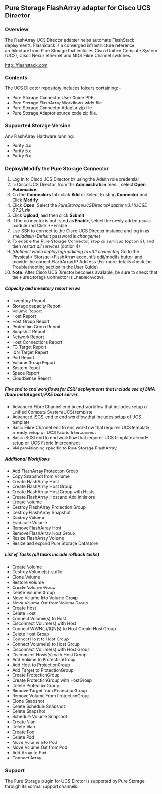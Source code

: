 ## Pure Storage FlashArray adapter for Cisco UCS Director


### Overview
The FlashArray UCS Director adapter helps automate FlashStack deployments.  FlashStack is a converged infrastructure reference architecture from Pure Storage that includes Cisco Unified Compute System (UCS), Cisco Nexus ethernet and MDS Fibre Channel switches.

http://flashstack.com

### Contents
The UCS Director repository includes folders containing: -

- Pure Storage Connector User Guide PDF
- Pure Storage FlashArray Workflows wfdx file
- Pure Storage Connector Adaptor zip file
- Pure Storage Adaptor source code zip file.

### Supported Storage Version
Any FlashArray Hardware running:
* Purity 4.x
* Purity 5.x
* Purity 6.x

### Deploy/Modify the Pure Storage Connector
1. Log in to Cisco UCS Director by using the Admin role credential
2. In Cisco UCS Director, from the **Administration** menu, select **Open Automation**
3. On the **Connectors** tab, click **Add** or Select Existing **Connector** and Click **Modify**
4. Click **Open**. Select the *PureStorageUCSDirectorAdapter v3.1 (UCSD 6.7.2).zip*
5. Click **Upload**, and then click **Submit**
6. If the connector is not listed as **Enable**, select the newly added *psucs* module and Click **Enable
7. Use SSH to connect to the Cisco UCS Director instance and log in as *shelladmin*
(Default password is *changeme*)
8. To enable the Pure Storage Connector, *stop all services* (option 3), and then *restart all
services* (option 4)
9. *[Optional when deploying/updating to v3.1 connecter]* Go to the Physical→
Storage→FlashArray account’s edit/modify button and provide the correct FlashArray IP Address 
(For more details check the Troubleshooting section in the User Guide)
10. **Note:** After Cisco UCS Director becomes available, be sure to check that the Pure Storage Connector is Enabled/Active.

##### Capacity and inventory report views
* Inventory Report
* Storage capacity Report
* Volume Report
* Host Report
* Host Group Report
* Protection Group Report
* Snapshot Report
* Network Report
* Host Connections Report
* FC Target Report
* IQN Target Report
* Pod Report
* Volume Group Report
* System Repot
* Space Report
* CloudSense Report

##### Five end to end workflows for ESXi deployments that include use of BMA (bare metal agent) PXE boot server.
* Advanced Fibre Channel end to end workflow that includes setup of Unified Compute System(UCS) template
* Advanced iSCSI end to end workflow that includes setup of UCS template
* Basic Fibre Channel end to end workflow that requires UCS template already setup on UCS Fabric Interconnect
* Basic iSCSI end to end workflow that requires UCS template already setup on UCS Fabric Interconnect
* VM provisioning specific to Pure Storage FlashArray

##### Additional Workflows
* Add FlashArray Protection Group
* Copy Snapshot from Volume
* Create FlashArray Host
* Create FlashArray Host Group
* Create FlashArray Host Group with Hosts
* Create FlashArray Host and Add initiators
* Create Volume
* Destroy FlashArray Protection Group
* Destroy FlashArray Snapshot
* Destroy Volume
* Eradicate Volume
* Remove FlashArray Host
* Remove FlashArray Host Group
* Resize FlashArray Volume
* Resize and expand Pure Storage Datastore

##### List of Tasks (all tasks include rollback tasks)
* Create Volume
* Destroy Volume(s)-suffix
* Clone Volume 
* Restore Volume 
* Create Volume Group
* Delete Volume Group
* Move Volume Into Volume Group
* Move Volume Out from Volume Group
* Create Host
* Delete Host
* Connect Volume(s) to Host
* Disconnect Volume(s) with Host
* Connect WWN(s)/IQN(s) to Host Create Host Group
* Delete Host Group
* Connect Host to Host Group
* Connect Volume(s) to Host Group
* Disconnect Volume(s) with Host Group
* Disconnect Hosts(s) with Host Group
* Add Volume to ProtectionGroup
* Add Host to ProtectionGroup
* Add Target to ProtectionGroup
* Create ProtectionGroup
* Create ProtectionGroup with HostGroup
* Delete ProtectionGroup
* Remove Target from ProtectionGroup
* Remove Volume From ProtectionGroup
* Clone Snapshot
* Delete Schedule Snapshot
* Delete Snapshot
* Schedule Volume Snapshot
* Create Vlan
* Delete Vlan
* Create Pod
* Delete Pod
* Move Volume into Pod
* Move Volume Out from Pod
* Add Array to Pod
* Connect Array

### Support
The Pure Storage plugin for UCS Dirctor is supported by Pure Storage through its normal support channels.
